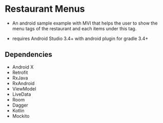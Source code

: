 # Restaurant Menus
* An android sample example with MVI that helps the user to show the menu tags of the restaurant and each items
under this tag.
 
* requires Android Studio 3.4+ with android plugin for gradle 3.4+

## Dependencies
* Android X
* Retrofit
* RxJava
* RxAndroid
* ViewModel
* LiveData
* Room
* Dagger
* Kotlin
* Mockito